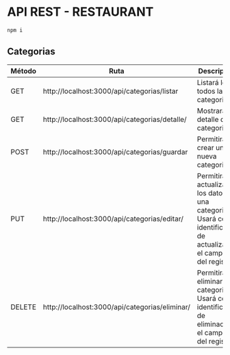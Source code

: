 # API REST - RESTAURANT

``` bash
npm i 
```
## Categorias
| Método | Ruta | Descripción |
|-|-|-|
| GET | http://localhost:3000/api/categorias/listar | Listará los todos las categorias. |
| GET | http://localhost:3000/api/categorias/detalle/ | Mostrará el detalle de un categoria. |
| POST | http://localhost:3000/api/categorias/guardar | Permitirá crear una nueva categoria. |
| PUT | http://localhost:3000/api/categorias/editar/ | Permitirá actualizar los datos de una categoria. Usará como identificador de actualización el campo id del registro. |
| DELETE | http://localhost:3000/api/categorias/eliminar/ | Permitirá eliminar una categoria. Usará como identificador de eliminación el campo id del registro. |